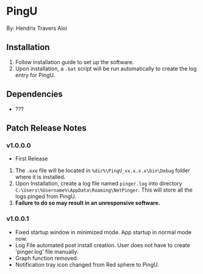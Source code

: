 # PingU 

By: Hendrix Travers Aloi

## Installation
1. Follow installation guide to set up the software. 
2. Upon installation, a `.bat` script will be run automatically to create the log entry for PingU.

## Dependencies 
- ???

## Patch Release Notes

### v1.0.0.0
- First Release 
1. The `.exe` file will be located in `%dir%\PingU_vx.x.x.x\bin\Debug` folder where it is installed.
2. Upon Installation, create a log file named `pinger.log` into directory `C:\Users\%Username%\AppData\Roaming\NetPinger`. This will store all the logs pinged from PingU.
3. **Failure to do so may result in an unresponsive software.**

### v1.0.0.1 
- Fixed startup window in minimized mode. App startup in normal mode now.
- Log File automated post install creation. User does not have to create 'pinger.log' file manually.
- Graph function removed.
- Notification tray icon changed from Red sphere to PingU.

